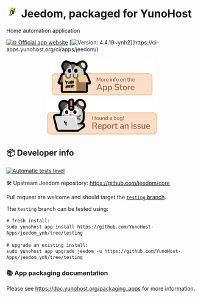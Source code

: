 <!--
N.B.: This README was automatically generated by <https://github.com/YunoHost/apps_tools/blob/main/readme_generator>
It shall NOT be edited by hand.
-->

<h1>
  <img src="https://raw.githubusercontent.com/YunoHost/apps/main/logos/jeedom.png" width="32px" alt="Logo of Jeedom">
  Jeedom, packaged for YunoHost
</h1>

Home automation application

[![🌐 Official app website](https://img.shields.io/badge/Official_app_website-darkgreen?style=for-the-badge)](https://www.jeedom.com)
[![Version: 4.4.19~ynh2](https://img.shields.io/badge/Version-4.4.19~ynh2-rgba(0,150,0,1)?style=for-the-badge)](https://ci-apps.yunohost.org/ci/apps/jeedom/)

<div align="center">
<a href="https://apps.yunohost.org/app/jeedom"><img height="100px" src="https://github.com/YunoHost/yunohost-artwork/raw/refs/heads/main/badges/neopossum-badges/badge_more_info_on_the_appstore.svg"/></a>
<a href="https://github.com/YunoHost-Apps/jeedom_ynh/issues"><img height="100px" src="https://github.com/YunoHost/yunohost-artwork/raw/refs/heads/main/badges/neopossum-badges/badge_report_an_issue.svg"/></a>
</div>

## 📦 Developer info

[![Automatic tests level](https://apps.yunohost.org/badge/cilevel/jeedom)](https://ci-apps.yunohost.org/ci/apps/jeedom/)

🛠️ Upstream Jeedom repository: <https://github.com/jeedom/core>

Pull request are welcome and should target the [`testing` branch](https://github.com/YunoHost-Apps/jeedom_ynh/tree/testing).

The `testing` branch can be tested using:
```
# fresh install:
sudo yunohost app install https://github.com/YunoHost-Apps/jeedom_ynh/tree/testing

# upgrade an existing install:
sudo yunohost app upgrade jeedom -u https://github.com/YunoHost-Apps/jeedom_ynh/tree/testing
```

### 📚 App packaging documentation

Please see <https://doc.yunohost.org/packaging_apps> for more information.